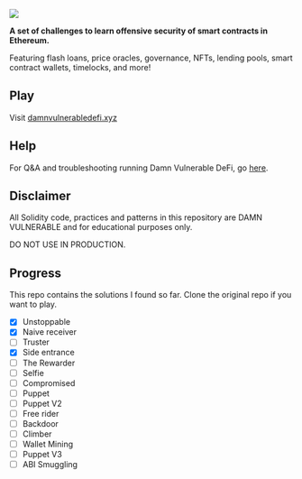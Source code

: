 ![](cover.png)

**A set of challenges to learn offensive security of smart contracts in Ethereum.**

Featuring flash loans, price oracles, governance, NFTs, lending pools, smart contract wallets, timelocks, and more!

## Play

Visit [damnvulnerabledefi.xyz](https://damnvulnerabledefi.xyz)

## Help

For Q&A and troubleshooting running Damn Vulnerable DeFi, go [here](https://github.com/tinchoabbate/damn-vulnerable-defi/discussions/categories/support-q-a-troubleshooting).

## Disclaimer

All Solidity code, practices and patterns in this repository are DAMN VULNERABLE and for educational purposes only.

DO NOT USE IN PRODUCTION.

## Progress

This repo contains the solutions I found so far. Clone the original repo if you want to play.

- [x] Unstoppable
- [x] Naive receiver
- [ ] Truster
- [x] Side entrance
- [ ] The Rewarder
- [ ] Selfie
- [ ] Compromised
- [ ] Puppet
- [ ] Puppet V2
- [ ] Free rider
- [ ] Backdoor
- [ ] Climber
- [ ] Wallet Mining
- [ ] Puppet V3
- [ ] ABI Smuggling